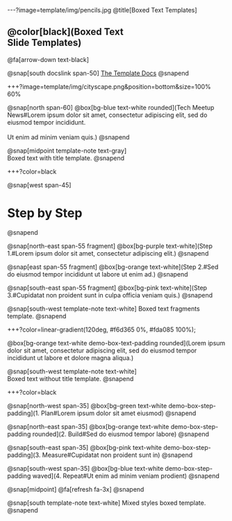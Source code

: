 ---?image=template/img/pencils.jpg
@title[Boxed Text Templates]

## @color[black](Boxed Text<br>Slide Templates)

@fa[arrow-down text-black]

@snap[south docslink span-50]
[The Template Docs](https://gitpitch.com/docs/the-template)
@snapend

+++?image=template/img/cityscape.png&position=bottom&size=100% 60%

@snap[north span-60]
@box[bg-blue text-white rounded](Tech Meetup News#Lorem ipsum dolor sit amet, consectetur adipiscing elit, sed do eiusmod tempor incididunt.<br><br>Ut enim ad minim veniam quis.)
@snapend

@snap[midpoint template-note text-gray]
<br>Boxed text with title template.
@snapend

+++?color=black

@snap[west span-45]
# Step by Step
@snapend

@snap[north-east span-55 fragment]
@box[bg-purple text-white](Step 1.#Lorem ipsum dolor sit amet, consectetur adipiscing elit.)
@snapend

@snap[east span-55 fragment]
@box[bg-orange text-white](Step 2.#Sed do eiusmod tempor incididunt ut labore ut enim ad.)
@snapend

@snap[south-east span-55 fragment]
@box[bg-pink text-white](Step 3.#Cupidatat non proident sunt in culpa officia veniam quis.)
@snapend

@snap[south-west template-note text-white]
Boxed text fragments template.
@snapend

+++?color=linear-gradient(120deg, #f6d365 0%, #fda085 100%);

@box[bg-orange text-white demo-box-text-padding rounded](Lorem ipsum dolor sit amet, consectetur adipiscing elit, sed do eiusmod tempor incididunt ut labore et dolore magna aliqua.)

@snap[south-west template-note text-white]
<br>Boxed text without title template.
@snapend

+++?color=black

@snap[north-west span-35]
@box[bg-green text-white demo-box-step-padding](1. Plan#Lorem ipsum dolor sit amet eiusmod)
@snapend

@snap[north-east span-35]
@box[bg-orange text-white demo-box-step-padding rounded](2. Build#Sed do eiusmod tempor labore)
@snapend

@snap[south-east span-35]
@box[bg-pink text-white demo-box-step-padding](3. Measure#Cupidatat non proident sunt in)
@snapend

@snap[south-west span-35]
@box[bg-blue text-white demo-box-step-padding waved](4. Repeat#Ut enim ad minim veniam prodient)
@snapend

@snap[midpoint]
@fa[refresh fa-3x]
@snapend

@snap[south template-note text-white]
Mixed styles boxed template.
@snapend

